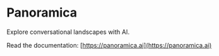 # Panoramica

Explore conversational landscapes with AI.

Read the documentation: [https://panoramica.ai](https://panoramica.ai)
